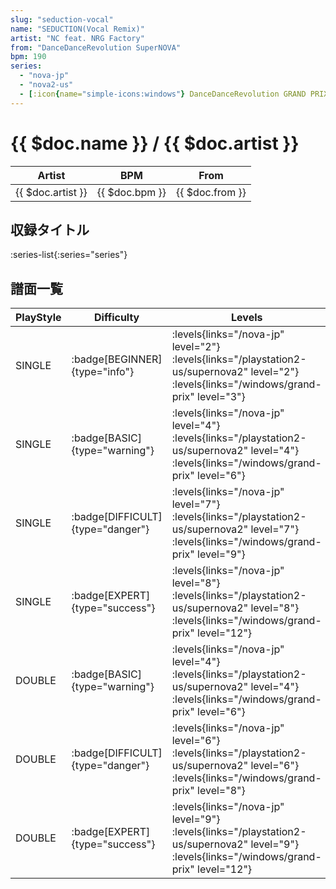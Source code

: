 ```yaml
---
slug: "seduction-vocal"
name: "SEDUCTION(Vocal Remix)"
artist: "NC feat. NRG Factory"
from: "DanceDanceRevolution SuperNOVA"
bpm: 190
series:
  - "nova-jp"
  - "nova2-us"
  - [:icon{name="simple-icons:windows"} DanceDanceRevolution GRAND PRIX (グランプリプレー)](/windows/grand-prix)
---
```


# {{ $doc.name }} / {{ $doc.artist }}

|Artist|BPM|From|
|------|---|----|
|{{ $doc.artist }}|{{ $doc.bpm }}|{{ $doc.from }}|

## 収録タイトル

:series-list{:series="series"}

## 譜面一覧

|PlayStyle|Difficulty|Levels|Notes|Movie|
|---------|----------|------|-----|-----|
|SINGLE| :badge[BEGINNER]{type="info"}| :levels{links="/nova-jp" level="2"} :levels{links="/playstation2-us/supernova2" level="2"}  :levels{links="/windows/grand-prix" level="3"}|131/0||
|SINGLE| :badge[BASIC]{type="warning"}| :levels{links="/nova-jp" level="4"} :levels{links="/playstation2-us/supernova2" level="4"}  :levels{links="/windows/grand-prix" level="6"}|223/3||
|SINGLE| :badge[DIFFICULT]{type="danger"}| :levels{links="/nova-jp" level="7"} :levels{links="/playstation2-us/supernova2" level="7"}  :levels{links="/windows/grand-prix" level="9"}|304/5||
|SINGLE| :badge[EXPERT]{type="success"}| :levels{links="/nova-jp" level="8"} :levels{links="/playstation2-us/supernova2" level="8"}  :levels{links="/windows/grand-prix" level="12"}|376/1||
|DOUBLE| :badge[BASIC]{type="warning"}| :levels{links="/nova-jp" level="4"} :levels{links="/playstation2-us/supernova2" level="4"}  :levels{links="/windows/grand-prix" level="6"}|204/4||
|DOUBLE| :badge[DIFFICULT]{type="danger"}| :levels{links="/nova-jp" level="6"} :levels{links="/playstation2-us/supernova2" level="6"}  :levels{links="/windows/grand-prix" level="8"}|297/1||
|DOUBLE| :badge[EXPERT]{type="success"}| :levels{links="/nova-jp" level="9"} :levels{links="/playstation2-us/supernova2" level="9"}  :levels{links="/windows/grand-prix" level="12"}|370/1||
